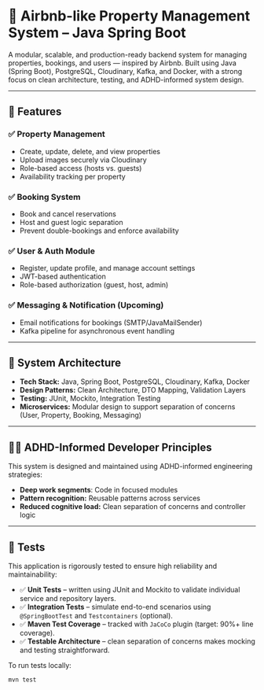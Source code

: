 # 🏡 Airbnb-like Property Management System – Java Spring Boot

A modular, scalable, and production-ready backend system for managing properties, bookings, and users — inspired by Airbnb. Built using Java (Spring Boot), PostgreSQL, Cloudinary, Kafka, and Docker, with a strong focus on clean architecture, testing, and ADHD-informed system design.

---

## 🚀 Features

### ✅ Property Management
- Create, update, delete, and view properties
- Upload images securely via Cloudinary
- Role-based access (hosts vs. guests)
- Availability tracking per property

### ✅ Booking System
- Book and cancel reservations
- Host and guest logic separation
- Prevent double-bookings and enforce availability

### ✅ User & Auth Module
- Register, update profile, and manage account settings
- JWT-based authentication
- Role-based authorization (guest, host, admin)

### ✅ Messaging & Notification (Upcoming)
- Email notifications for bookings (SMTP/JavaMailSender)
- Kafka pipeline for asynchronous event handling

---

## 🧠 System Architecture

- **Tech Stack:** Java, Spring Boot, PostgreSQL, Cloudinary, Kafka, Docker
- **Design Patterns:** Clean Architecture, DTO Mapping, Validation Layers
- **Testing:** JUnit, Mockito, Integration Testing
- **Microservices:** Modular design to support separation of concerns (User, Property, Booking, Messaging)

---

## 🧑‍💻 ADHD-Informed Developer Principles

This system is designed and maintained using ADHD-informed engineering strategies:
- **Deep work segments**: Code in focused modules
- **Pattern recognition:** Reusable patterns across services
- **Reduced cognitive load:** Clean separation of concerns and controller logic

---

## 🧪 Tests

This application is rigorously tested to ensure high reliability and maintainability:

- ✅ **Unit Tests** – written using JUnit and Mockito to validate individual service and repository layers.
- ✅ **Integration Tests** – simulate end-to-end scenarios using `@SpringBootTest` and `Testcontainers` (optional).
- ✅ **Maven Test Coverage** – tracked with `JaCoCo` plugin (target: 90%+ line coverage).
- ✅ **Testable Architecture** – clean separation of concerns makes mocking and testing straightforward.

To run tests locally:

```bash
mvn test


